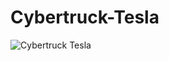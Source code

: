 # Cybertruck-Tesla

![Cybertruck Tesla](https://github.com/levilevant0/Cybertruck-Tesla/assets/133273757/e7fc9c0b-dd89-49e3-bbfe-758493d0bf43)
